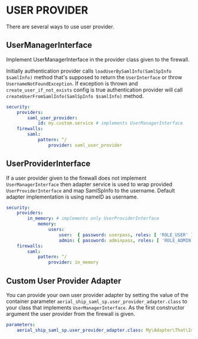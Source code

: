 USER PROVIDER
=============

There are several ways to use user provider.

UserManagerInterface
---------------------

Implement UserManagerInterface in the provider class given to the firewall.

Initially authentication provider calls `loadUserBySamlInfo(SamlSpInfo $samlInfo)` method that's supposed to
return the `UserInterface` or throw `UsernameNotFoundException`. If exception is thrown and `create_user_if_not_exists`
config is true authentication provider will call `createUserFromSamlInfo(SamlSpInfo $samlInfo)` method.

```yml
security:
    providers:
        saml_user_provider:
            id: my.custom.service # implements UserManagerInterface
    firewalls:
        saml:
            pattern: ^/
                provider: saml_user_provider
```

UserProviderInterface
--------------------
If a user provider given to the firewall does not implement `UserManagerInterface` then adapter service is used to
wrap provided `UserProviderInterface` and map SamlSpInfo to the username. Default adapter implementation
is using nameID as username.

```yml
security:
    providers:
        in_memory: # implements only UserProviderInterface
            memory:
                users:
                    user:  { password: userpass, roles: [ 'ROLE_USER' ] }
                    admin: { password: adminpass, roles: [ 'ROLE_ADMIN' ] }
    firewalls:
        saml:
            pattern: ^/
                provider: in_memory
```


Custom User Provider Adapter
----------------------------

You can provide your own user provider adapter by setting the value of the container parameter
`aerial_ship_saml_sp.user_provider_adapter.class` to your class that implements `UserManagerInterface`.
As the first constructor argument the user provider from the firewall is given.

```yml
parameters:
    aerial_ship_saml_sp.user_provider_adapter.class: My\Adapter\That\Implements\UserManagerInterface\Class
```